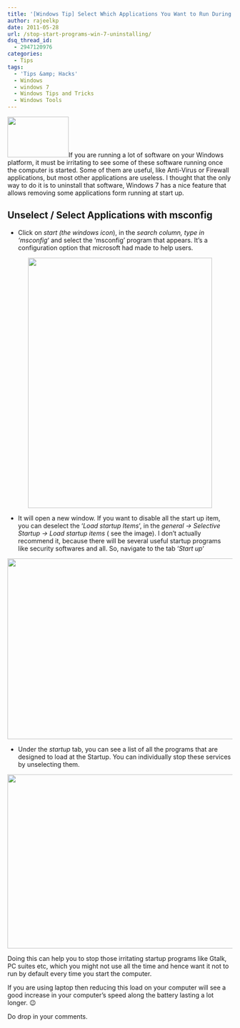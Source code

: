 ```yaml
---
title: '[Windows Tip] Select Which Applications You Want to Run During Startup!'
author: rajeelkp
date: 2011-05-28
url: /stop-start-programs-win-7-uninstalling/
dsq_thread_id:
  - 2947120976
categories:
  - Tips
tags:
  - 'Tips &amp; Hacks'
  - Windows
  - windows 7
  - Windows Tips and Tricks
  - Windows Tools
---
```

[<img class="alignright size-full wp-image-16059" title="Windows-7" src="http://cdn.devilsworkshop.org/files/2009/10/Windows-7.jpeg" alt="" width="137" height="91" />][1]If you are running a lot of software on your Windows platform, it must be irritating to see some of these software running once the computer is started. Some of them are useful, like Anti-Virus or Firewall applications, but most other applications are useless. I thought that the only way to do it is to uninstall that software, Windows 7 has a nice feature that allows removing some applications form running at start up.

## Unselect / Select Applications with msconfig

  * Click on *start (the windows icon*), in the *search *column, type in* &#8216;msconfig*&#8216; and select the &#8216;msconfig&#8217; program that appears. It&#8217;s a configuration option that microsoft had made to help users.

<p style="text-align: center;">
  <a rel="attachment wp-att-40550" href="http://devilsworkshop.org/stop-start-programs-win-7-uninstalling/remove-startup-programs-in-win-7/"><img class="size-full wp-image-40550 aligncenter" title="remove startup programs in win 7" src="http://cdn.devilsworkshop.org/files/2011/05/remove-startup-programs-in-win-7.png" alt="" width="412" height="561" /></a>
</p>

<a rel="attachment wp-att-40550" href="http://devilsworkshop.org/stop-start-programs-win-7-uninstalling/remove-startup-programs-in-win-7/"></a>

  * It will open a new window. If you want to disable all the start up item, you can deselect the &#8216;*Load startup Items*&#8216;, in the *general -> Selective Startup -> Load startup items* ( see the image). I don&#8217;t actually recommend it, because there will be several useful startup programs like security softwares and all. So, navigate to the tab &#8216;*Start up*&#8216;

<p style="text-align: center;">
  <a rel="attachment wp-att-40551" href="http://devilsworkshop.org/stop-start-programs-win-7-uninstalling/remove-startup-programs-in-win-7-2/"><img class="aligncenter" title="remove startup programs in win 7 2" src="http://cdn.devilsworkshop.org/files/2011/05/remove-startup-programs-in-win-7-2.png" alt="" width="591" height="405" /></a>
</p>

  * Under the *startup* tab, you can see a list of all the programs that are designed to load at the Startup. You can individually stop these services by unselecting them.

<a rel="attachment wp-att-40552" href="http://devilsworkshop.org/stop-start-programs-win-7-uninstalling/remove-startup-programs-in-win-7-3/"><img class="aligncenter size-full wp-image-40552" title="remove startup programs in win 7 3" src="http://cdn.devilsworkshop.org/files/2011/05/remove-startup-programs-in-win-7-3.png" alt="" width="596" height="390" /></a>

Doing this can help you to stop those irritating startup programs like Gtalk, PC suites etc, which you might not use all the time and hence want it not to run by default every time you start the computer.

If you are using laptop then reducing this load on your computer will see a good increase in your computer&#8217;s speed along the battery lasting a lot longer. 😉

Do drop in your comments.

 [1]: http://cdn.devilsworkshop.org/files/2009/10/Windows-7.jpeg
